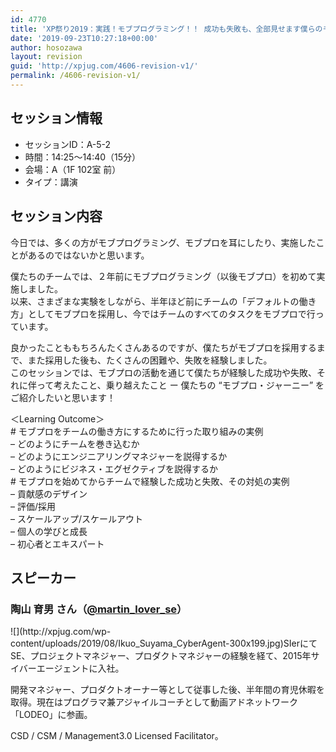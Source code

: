 ```yaml
---
id: 4770
title: 'XP祭り2019：実践！モブプログラミング！！ 成功も失敗も、全部見せます僕らのモブプロジャーニー！（陶山 育男さん）'
date: '2019-09-23T10:27:18+00:00'
author: hosozawa
layout: revision
guid: 'http://xpjug.com/4606-revision-v1/'
permalink: /4606-revision-v1/
---
```


## セッション情報

- セッションID：A-5-2
- 時間：14:25～14:40（15分）
- 会場：A（1F 102室 前）
- タイプ：講演

## セッション内容

今日では、多くの方がモブプログラミング、<wbr></wbr>モブプロを耳にしたり、<wbr></wbr>実施したことがあるのではないかと思います。

僕たちのチームでは、２年前にモブプログラミング（<wbr></wbr>以後モブプロ）を初めて実施しました。  
以来、さまざまな実験をしながら、半年ほど前にチームの「<wbr></wbr>デフォルトの働き方」としてモブプロを採用し、<wbr></wbr>今ではチームのすべてのタスクをモブプロで行っています。

良かったことももちろんたくさんあるのですが、<wbr></wbr>僕たちがモブプロを採用するまで、また採用した後も、<wbr></wbr>たくさんの困難や、失敗を経験しました。  
このセッションでは、<wbr></wbr>モブプロの活動を通じて僕たちが経験した成功や失敗、<wbr></wbr>それに伴って考えたこと、乗り越えたこと ー 僕たちの “モブプロ・ジャーニー” をご紹介したいと思います！

＜Learning Outcome＞  
\# モブプロをチームの働き方にするために行った取り組みの実例  
– どのようにチームを巻き込むか  
– どのようにエンジニアリングマネジャーを説得するか  
– どのようにビジネス・エグゼクティブを説得するか  
\# モブプロを始めてからチームで経験した成功と失敗、<wbr></wbr>その対処の実例  
– 貢献感のデザイン  
– 評価/採用  
– スケールアップ/スケールアウト  
– 個人の学びと成長  
– 初心者とエキスパート

## スピーカー

### 陶山 育男 さん（[@martin\_lover\_se](https://twitter.com/@martin_lover_se)）

<div class="profile">![](http://xpjug.com/wp-content/uploads/2019/08/Ikuo_Suyama_CyberAgent-300x199.jpg)SIerにてSE、プロジェクトマネジャー、<wbr></wbr>プロダクトマネジャーの経験を経て、<wbr></wbr>2015年サイバーエージェントに入社。

開発マネジャー、プロダクトオーナー等として従事した後、<wbr></wbr>半年間の育児休暇を取得。現在はプログラマ兼アジャイルコーチとして動画アドネットワーク<wbr></wbr>「LODEO」に参画。

CSD / CSM / Management3.0 Licensed Facilitator。

</div>   
<script async="" class="speakerdeck-embed" data-id="fa469ad799bf4fab8474babc1182759b" data-ratio="1.33333333333333" src="//speakerdeck.com/assets/embed.js"></script>